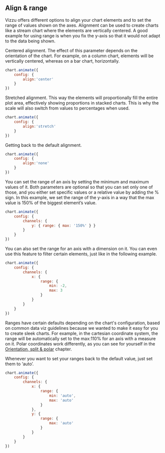 ## Align & range

Vizzu offers different options to align your chart elements and to set the range 
of values shown on the axes. Alignment can be used to create charts like a 
stream chart where the elements are vertically centered. A good example for 
using range is when you fix the y-axis so that it would not adapt to the data 
being shown.

Centered alignment. The effect of this parameter depends on the orientation of 
the chart. For example, on a column chart, elements will be vertically centered, 
whereas on a bar chart, horizontally.

```javascript { "title": "Align: center" }
chart.animate({
	config: {
		align:'center'
	}
})
```

Stretched alignment. This way the elements will proportionally fill the entire 
plot area, effectively showing proportions in stacked charts. This is why the 
scale will also switch from values to percentages when used.

```javascript { "title": "Align: stretch = % view" }
chart.animate({
	config: {
		align:'stretch'
	}
})
```

Getting back to the default alignment.

```javascript { "title": "Align: none - default" }
chart.animate({
	config: {
		align:'none'
	}
})
```

You can set the range of an axis by setting the minimum and maximum values of 
it. Both parameters are optional so that you can set only one of those, and you 
either set specific values or a relative value by adding the % sign. In this 
example, we set the range of the y-axis in a way that the max value is 150% of 
the biggest element’s value.

```javascript { "title": "Axis range set proportionally to shown values" }
chart.animate({
	config: {
		channels: {
			y: { range: { max: '150%' } }
		}
	}
})
```

You can also set the range for an axis with a dimension on it. You can even use 
this feature to filter certain elements, just like in the following example.

```javascript { "title": "Axis range set explicitly on an axis with discrete series" }
chart.animate({
	config: {
		channels: {
			x: { 
				range: { 
					min: -2, 
					max: 3 
				} 
			}
		}
	}
})
```

Ranges have certain defaults depending on the chart's configuration, based on common data viz guidelines because we wanted to make it easy for you to create sleek charts. For example, in the cartesian coordinate system, the range will be automatically set to the max:110% for an axis with a measure on it. Polar coordinates work differently, as you can see for yourself in the [Orientation, split & polar](#chapter-0.9) chapter. 

Whenever you want to set your ranges back to the default value, just set them to ‘auto’.

```javascript { "title": "Back to the default ranges" }
chart.animate({
	config: {
		channels: {
			x: { 
				range: { 
					min: 'auto',
					max: 'auto' 
				}
			},
			y: { 
				range: { 
					max: 'auto' 
				} 
			}
		}
	}
})
```

